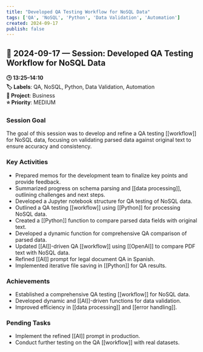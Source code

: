 ```yaml
---
title: "Developed QA Testing Workflow for NoSQL Data"
tags: ['QA', 'NoSQL', 'Python', 'Data Validation', 'Automation']
created: 2024-09-17
publish: false
---
```


## 📅 2024-09-17 — Session: Developed QA Testing Workflow for NoSQL Data

**🕒 13:25–14:10**  
**🏷️ Labels**: QA, NoSQL, Python, Data Validation, Automation  
**📂 Project**: Business  
**⭐ Priority**: MEDIUM  


### Session Goal
The goal of this session was to develop and refine a QA testing [[workflow]] for NoSQL data, focusing on validating parsed data against original text to ensure accuracy and consistency.

### Key Activities
- Prepared memos for the development team to finalize key points and provide feedback.
- Summarized progress on schema parsing and [[data processing]], outlining challenges and next steps.
- Developed a Jupyter notebook structure for QA testing of NoSQL data.
- Outlined a QA testing [[workflow]] using [[Python]] for processing NoSQL data.
- Created a [[Python]] function to compare parsed data fields with original text.
- Developed a dynamic function for comprehensive QA comparison of parsed data.
- Updated [[AI]]-driven QA [[workflow]] using [[OpenAI]] to compare PDF text with NoSQL data.
- Refined [[AI]] prompt for legal document QA in Spanish.
- Implemented iterative file saving in [[Python]] for QA results.

### Achievements
- Established a comprehensive QA testing [[workflow]] for NoSQL data.
- Developed dynamic and [[AI]]-driven functions for data validation.
- Improved efficiency in [[data processing]] and [[error handling]].

### Pending Tasks
- Implement the refined [[AI]] prompt in production.
- Conduct further testing on the QA [[workflow]] with real datasets.
